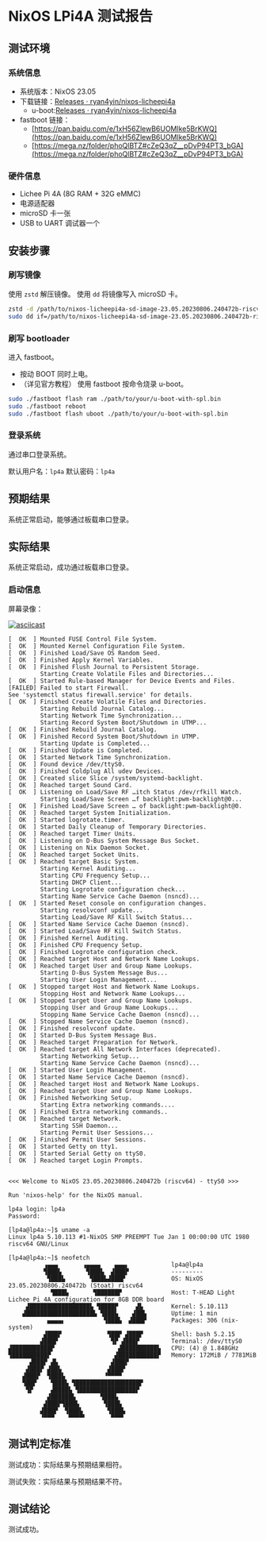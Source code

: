 # NixOS LPi4A 测试报告

## 测试环境

### 系统信息

- 系统版本：NixOS 23.05
- 下载链接：[Releases · ryan4yin/nixos-licheepi4a](https://github.com/ryan4yin/nixos-licheepi4a/releases)
  - u-boot:[Releases · ryan4yin/nixos-licheepi4a](https://github.com/ryan4yin/nixos-licheepi4a/releases)
- fastboot 链接：
  - [https://pan.baidu.com/e/1xH56ZlewB6UOMlke5BrKWQ](https://pan.baidu.com/e/1xH56ZlewB6UOMlke5BrKWQ)
  - [https://mega.nz/folder/phoQlBTZ#cZeQ3qZ__pDvP94PT3_bGA](https://mega.nz/folder/phoQlBTZ#cZeQ3qZ__pDvP94PT3_bGA)

### 硬件信息

- Lichee Pi 4A (8G RAM + 32G eMMC)
- 电源适配器
- microSD 卡一张
- USB to UART 调试器一个

## 安装步骤

### 刷写镜像

使用 `zstd` 解压镜像。
使用 `dd` 将镜像写入 microSD 卡。

```bash
zstd -d /path/to/nixos-licheepi4a-sd-image-23.05.20230806.240472b-riscv64-linux.img.zst
sudo dd if=/path/to/nixos-licheepi4a-sd-image-23.05.20230806.240472b-riscv64-linux.img.zst of=/dev/your_device bs=1M status=progress
```

### 刷写 bootloader

进入 fastboot。

- 按动 BOOT 同时上电。
- （详见官方教程）
  使用 fastboot 按命令烧录 u-boot。

```bash
sudo ./fastboot flash ram ./path/to/your/u-boot-with-spl.bin
sudo ./fastboot reboot
sudo ./fastboot flash uboot ./path/to/your/u-boot-with-spl.bin
```

### 登录系统

通过串口登录系统。

默认用户名：`lp4a`  默认密码：`lp4a`

## 预期结果

系统正常启动，能够通过板载串口登录。

## 实际结果

系统正常启动，成功通过板载串口登录。

### 启动信息

屏幕录像：

[![asciicast](https://asciinema.org/a/1tapS19lE8Mnlsr8tHgjT3bOr.svg)](https://asciinema.org/a/1tapS19lE8Mnlsr8tHgjT3bOr)


```log
[  OK  ] Mounted FUSE Control File System.
[  OK  ] Mounted Kernel Configuration File System.
[  OK  ] Finished Load/Save OS Random Seed.
[  OK  ] Finished Apply Kernel Variables.
[  OK  ] Finished Flush Journal to Persistent Storage.
         Starting Create Volatile Files and Directories...
[  OK  ] Started Rule-based Manager for Device Events and Files.
[FAILED] Failed to start Firewall.
See 'systemctl status firewall.service' for details.
[  OK  ] Finished Create Volatile Files and Directories.
         Starting Rebuild Journal Catalog...
         Starting Network Time Synchronization...
         Starting Record System Boot/Shutdown in UTMP...
[  OK  ] Finished Rebuild Journal Catalog.
[  OK  ] Finished Record System Boot/Shutdown in UTMP.
         Starting Update is Completed...
[  OK  ] Finished Update is Completed.
[  OK  ] Started Network Time Synchronization.
[  OK  ] Found device /dev/ttyS0.
[  OK  ] Finished Coldplug All udev Devices.
[  OK  ] Created slice Slice /system/systemd-backlight.
[  OK  ] Reached target Sound Card.
[  OK  ] Listening on Load/Save RF …itch Status /dev/rfkill Watch.
         Starting Load/Save Screen …f backlight:pwm-backlight@0...
[  OK  ] Finished Load/Save Screen … of backlight:pwm-backlight@0.
[  OK  ] Reached target System Initialization.
[  OK  ] Started logrotate.timer.
[  OK  ] Started Daily Cleanup of Temporary Directories.
[  OK  ] Reached target Timer Units.
[  OK  ] Listening on D-Bus System Message Bus Socket.
[  OK  ] Listening on Nix Daemon Socket.
[  OK  ] Reached target Socket Units.
[  OK  ] Reached target Basic System.
         Starting Kernel Auditing...
         Starting CPU Frequency Setup...
         Starting DHCP Client...
         Starting Logrotate configuration check...
         Starting Name Service Cache Daemon (nsncd)...
[  OK  ] Started Reset console on configuration changes.
         Starting resolvconf update...
         Starting Load/Save RF Kill Switch Status...
[  OK  ] Started Name Service Cache Daemon (nsncd).
[  OK  ] Started Load/Save RF Kill Switch Status.
[  OK  ] Finished Kernel Auditing.
[  OK  ] Finished CPU Frequency Setup.
[  OK  ] Finished Logrotate configuration check.
[  OK  ] Reached target Host and Network Name Lookups.
[  OK  ] Reached target User and Group Name Lookups.
         Starting D-Bus System Message Bus...
         Starting User Login Management...
[  OK  ] Stopped target Host and Network Name Lookups.
         Stopping Host and Network Name Lookups...
[  OK  ] Stopped target User and Group Name Lookups.
         Stopping User and Group Name Lookups...
         Stopping Name Service Cache Daemon (nsncd)...
[  OK  ] Stopped Name Service Cache Daemon (nsncd).
[  OK  ] Finished resolvconf update.
[  OK  ] Started D-Bus System Message Bus.
[  OK  ] Reached target Preparation for Network.
[  OK  ] Reached target All Network Interfaces (deprecated).
         Starting Networking Setup...
         Starting Name Service Cache Daemon (nsncd)...
[  OK  ] Started User Login Management.
[  OK  ] Started Name Service Cache Daemon (nsncd).
[  OK  ] Reached target Host and Network Name Lookups.
[  OK  ] Reached target User and Group Name Lookups.
[  OK  ] Finished Networking Setup.
         Starting Extra networking commands....
[  OK  ] Finished Extra networking commands..
[  OK  ] Reached target Network.
         Starting SSH Daemon...
         Starting Permit User Sessions...
[  OK  ] Finished Permit User Sessions.
[  OK  ] Started Getty on tty1.
[  OK  ] Started Serial Getty on ttyS0.
[  OK  ] Reached target Login Prompts.


<<< Welcome to NixOS 23.05.20230806.240472b (riscv64) - ttyS0 >>>

Run 'nixos-help' for the NixOS manual.

lp4a login: lp4a
Password:

[lp4a@lp4a:~]$ uname -a
Linux lp4a 5.10.113 #1-NixOS SMP PREEMPT Tue Jan 1 00:00:00 UTC 1980 riscv64 GNU/Linux

[lp4a@lp4a:~]$ neofetch
          ▗▄▄▄       ▗▄▄▄▄    ▄▄▄▖            lp4a@lp4a
          ▜███▙       ▜███▙  ▟███▛            ---------
           ▜███▙       ▜███▙▟███▛             OS: NixOS 23.05.20230806.240472b (Stoat) riscv64
            ▜███▙       ▜██████▛              Host: T-HEAD Light Lichee Pi 4A configuration for 8GB DDR board
     ▟█████████████████▙ ▜████▛     ▟▙        Kernel: 5.10.113
    ▟███████████████████▙ ▜███▙    ▟██▙       Uptime: 1 min
           ▄▄▄▄▖           ▜███▙  ▟███▛       Packages: 306 (nix-system)
          ▟███▛             ▜██▛ ▟███▛        Shell: bash 5.2.15
         ▟███▛               ▜▛ ▟███▛         Terminal: /dev/ttyS0
▟███████████▛                  ▟██████████▙   CPU: (4) @ 1.848GHz
▜██████████▛                  ▟███████████▛   Memory: 172MiB / 7781MiB
      ▟███▛ ▟▙               ▟███▛
     ▟███▛ ▟██▙             ▟███▛
    ▟███▛  ▜███▙           ▝▀▀▀▀
    ▜██▛    ▜███▙ ▜██████████████████▛
     ▜▛     ▟████▙ ▜████████████████▛
           ▟██████▙       ▜███▙
          ▟███▛▜███▙       ▜███▙
         ▟███▛  ▜███▙       ▜███▙
         ▝▀▀▀    ▀▀▀▀▘       ▀▀▀▘
```

## 测试判定标准

测试成功：实际结果与预期结果相符。

测试失败：实际结果与预期结果不符。

## 测试结论

测试成功。
